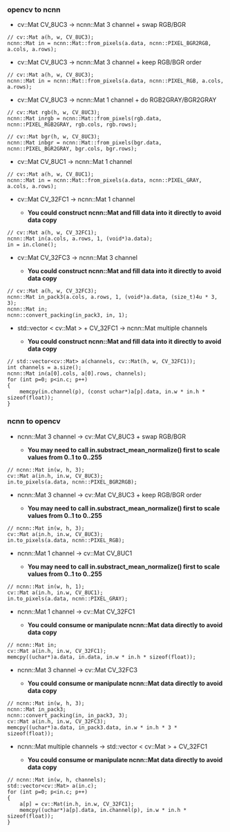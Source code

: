 ### opencv to ncnn

* cv::Mat CV_8UC3 -> ncnn::Mat 3 channel + swap RGB/BGR

```
// cv::Mat a(h, w, CV_8UC3);
ncnn::Mat in = ncnn::Mat::from_pixels(a.data, ncnn::PIXEL_BGR2RGB, a.cols, a.rows);
```

* cv::Mat CV_8UC3 -> ncnn::Mat 3 channel + keep RGB/BGR order

```
// cv::Mat a(h, w, CV_8UC3);
ncnn::Mat in = ncnn::Mat::from_pixels(a.data, ncnn::PIXEL_RGB, a.cols, a.rows);
```

* cv::Mat CV_8UC3 -> ncnn::Mat 1 channel + do RGB2GRAY/BGR2GRAY

```
// cv::Mat rgb(h, w, CV_8UC3);
ncnn::Mat inrgb = ncnn::Mat::from_pixels(rgb.data, ncnn::PIXEL_RGB2GRAY, rgb.cols, rgb.rows);

// cv::Mat bgr(h, w, CV_8UC3);
ncnn::Mat inbgr = ncnn::Mat::from_pixels(bgr.data, ncnn::PIXEL_BGR2GRAY, bgr.cols, bgr.rows);
```

* cv::Mat CV_8UC1 -> ncnn::Mat 1 channel

```
// cv::Mat a(h, w, CV_8UC1);
ncnn::Mat in = ncnn::Mat::from_pixels(a.data, ncnn::PIXEL_GRAY, a.cols, a.rows);
```

* cv::Mat CV_32FC1 -> ncnn::Mat 1 channel

  * **You could construct ncnn::Mat and fill data into it directly to avoid data copy**

```
// cv::Mat a(h, w, CV_32FC1);
ncnn::Mat in(a.cols, a.rows, 1, (void*)a.data);
in = in.clone();
```

* cv::Mat CV_32FC3 -> ncnn::Mat 3 channel

  * **You could construct ncnn::Mat and fill data into it directly to avoid data copy**

```
// cv::Mat a(h, w, CV_32FC3);
ncnn::Mat in_pack3(a.cols, a.rows, 1, (void*)a.data, (size_t)4u * 3, 3);
ncnn::Mat in;
ncnn::convert_packing(in_pack3, in, 1);
```

* std::vector < cv::Mat > + CV_32FC1 -> ncnn::Mat multiple channels

  * **You could construct ncnn::Mat and fill data into it directly to avoid data copy**

```
// std::vector<cv::Mat> a(channels, cv::Mat(h, w, CV_32FC1));
int channels = a.size();
ncnn::Mat in(a[0].cols, a[0].rows, channels);
for (int p=0; p<in.c; p++)
{
    memcpy(in.channel(p), (const uchar*)a[p].data, in.w * in.h * sizeof(float));
}
```

### ncnn to opencv

* ncnn::Mat 3 channel -> cv::Mat CV_8UC3 + swap RGB/BGR

  * **You may need to call in.substract_mean_normalize() first to scale values from 0..1 to 0..255**

```
// ncnn::Mat in(w, h, 3);
cv::Mat a(in.h, in.w, CV_8UC3);
in.to_pixels(a.data, ncnn::PIXEL_BGR2RGB);
```

* ncnn::Mat 3 channel -> cv::Mat CV_8UC3 + keep RGB/BGR order

  * **You may need to call in.substract_mean_normalize() first to scale values from 0..1 to 0..255**

```
// ncnn::Mat in(w, h, 3);
cv::Mat a(in.h, in.w, CV_8UC3);
in.to_pixels(a.data, ncnn::PIXEL_RGB);
```

* ncnn::Mat 1 channel -> cv::Mat CV_8UC1

  * **You may need to call in.substract_mean_normalize() first to scale values from 0..1 to 0..255**

```
// ncnn::Mat in(w, h, 1);
cv::Mat a(in.h, in.w, CV_8UC1);
in.to_pixels(a.data, ncnn::PIXEL_GRAY);
```

* ncnn::Mat 1 channel -> cv::Mat CV_32FC1

  * **You could consume or manipulate ncnn::Mat data directly to avoid data copy**

```
// ncnn::Mat in;
cv::Mat a(in.h, in.w, CV_32FC1);
memcpy((uchar*)a.data, in.data, in.w * in.h * sizeof(float));
```

* ncnn::Mat 3 channel -> cv::Mat CV_32FC3

  * **You could consume or manipulate ncnn::Mat data directly to avoid data copy**

```
// ncnn::Mat in(w, h, 3);
ncnn::Mat in_pack3;
ncnn::convert_packing(in, in_pack3, 3);
cv::Mat a(in.h, in.w, CV_32FC3);
memcpy((uchar*)a.data, in_pack3.data, in.w * in.h * 3 * sizeof(float));
```

* ncnn::Mat multiple channels -> std::vector < cv::Mat > + CV_32FC1

  * **You could consume or manipulate ncnn::Mat data directly to avoid data copy**

```
// ncnn::Mat in(w, h, channels);
std::vector<cv::Mat> a(in.c);
for (int p=0; p<in.c; p++)
{
    a[p] = cv::Mat(in.h, in.w, CV_32FC1);
    memcpy((uchar*)a[p].data, in.channel(p), in.w * in.h * sizeof(float));
}
```

